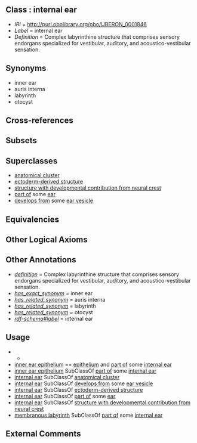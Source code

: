 
## Class : internal ear

 * *IRI* = http://purl.obolibrary.org/obo/UBERON_0001846
 * *Label* = internal ear
 * *Definition* = Complex labyrinthine structure that comprises sensory endorgans specialized for vestibular, auditory, and acoustico-vestibular sensation.

## Synonyms

 * inner ear
 * auris interna
 * labyrinth
 * otocyst

## Cross-references


## Subsets


## Superclasses

 * [anatomical cluster](../../UBERON/77/UBERON_0000477.md)
 * [ectoderm-derived structure](../../UBERON/21/UBERON_0004121.md)
 * [structure with developmental contribution from neural crest](../../UBERON/14/UBERON_0010314.md)
 * [part of](../../BFO/50/BFO_0000050.md) some [ear](../../UBERON/90/UBERON_0001690.md)
 * [develops from](../../RO/02/RO_0002202.md) some [ear vesicle](../../UBERON/51/UBERON_0003051.md)

## Equivalencies


## Other Logical Axioms


## Other Annotations

 * *[definition](../../IAO/15/IAO_0000115.md)* = Complex labyrinthine structure that comprises sensory endorgans specialized for vestibular, auditory, and acoustico-vestibular sensation.
 * *[has_exact_synonym](../../ym/oboInOwl#hasExactSynonym.md)* = inner ear
 * *[has_related_synonym](../../ym/oboInOwl#hasRelatedSynonym.md)* = auris interna
 * *[has_related_synonym](../../ym/oboInOwl#hasRelatedSynonym.md)* = labyrinth
 * *[has_related_synonym](../../ym/oboInOwl#hasRelatedSynonym.md)* = otocyst
 * *[rdf-schema#label](../../el/rdf-schema#label.md)* = internal ear

## Usage

 * -
 * [inner ear epithelium](../../UBERON/37/UBERON_0006937.md) == [epithelium](../../UBERON/83/UBERON_0000483.md) and [part of](../../BFO/50/BFO_0000050.md) some [internal ear](../../UBERON/46/UBERON_0001846.md)
 * [inner ear epithelium](../../UBERON/37/UBERON_0006937.md) SubClassOf [part of](../../BFO/50/BFO_0000050.md) some [internal ear](../../UBERON/46/UBERON_0001846.md)
 * [internal ear](../../UBERON/46/UBERON_0001846.md) SubClassOf [anatomical cluster](../../UBERON/77/UBERON_0000477.md)
 * [internal ear](../../UBERON/46/UBERON_0001846.md) SubClassOf [develops from](../../RO/02/RO_0002202.md) some [ear vesicle](../../UBERON/51/UBERON_0003051.md)
 * [internal ear](../../UBERON/46/UBERON_0001846.md) SubClassOf [ectoderm-derived structure](../../UBERON/21/UBERON_0004121.md)
 * [internal ear](../../UBERON/46/UBERON_0001846.md) SubClassOf [part of](../../BFO/50/BFO_0000050.md) some [ear](../../UBERON/90/UBERON_0001690.md)
 * [internal ear](../../UBERON/46/UBERON_0001846.md) SubClassOf [structure with developmental contribution from neural crest](../../UBERON/14/UBERON_0010314.md)
 * [membranous labyrinth](../../UBERON/49/UBERON_0001849.md) SubClassOf [part of](../../BFO/50/BFO_0000050.md) some [internal ear](../../UBERON/46/UBERON_0001846.md)

## External Comments

